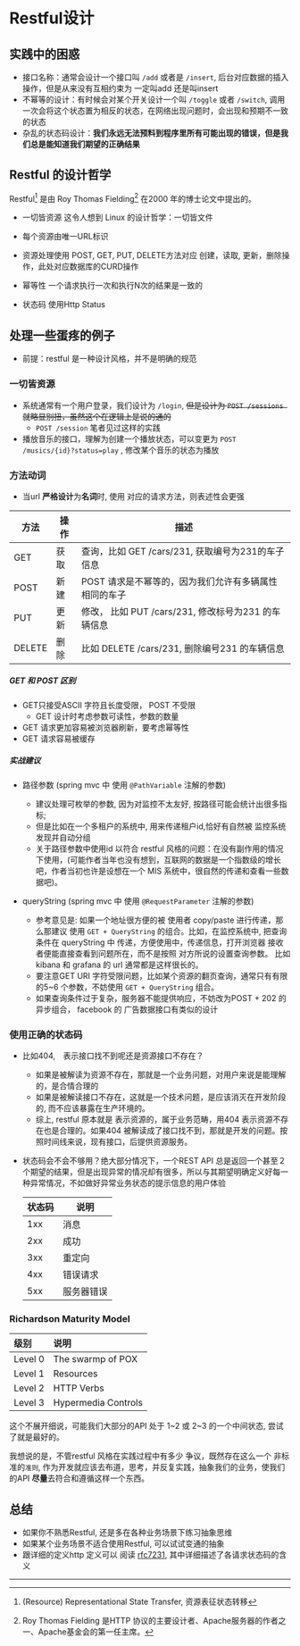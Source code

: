 # Restful设计

## 实践中的困惑

- 接口名称：通常会设计一个接口叫  `/add` 或者是 `/insert`, 后台对应数据的插入操作，但是从来没有互相约束为 一定叫add 还是叫insert
- 不幂等的设计：有时候会对某个开关设计一个叫 `/toggle` 或者  `/switch`, 调用一次会将这个状态置为相反的状态，在网络出现问题时，会出现和预期不一致的状态
- 杂乱的状态码设计：**我们永远无法预料到程序里所有可能出现的错误，但是我们总是能知道我们期望的正确结果**

## Restful 的设计哲学

Restful[^Rest] 是由 Roy Thomas Fielding[^Thomas] 在2000 年的博士论文中提出的。

- 一切皆资源   这令人想到 Linux 的设计哲学：一切皆文件

- 每个资源由唯一URL标识

- 资源处理使用 POST, GET, PUT, DELETE方法对应 创建，读取, 更新，删除操作，此处对应数据库的CURD操作

- 幂等性 一个请求执行一次和执行N次的结果是一致的

- 状态码 使用Http Status


## 处理一些蛋疼的例子

- 前提：restful 是一种设计风格，并不是明确的规范

### 一切皆资源

- 系统通常有一个用户登录，我们设计为 `/login`,  ~~但是设计为 `POST /sessions ` 就略显别扭，虽然这个在逻辑上是说的通的~~
  - `POST /session` 笔者见过这样的实践
- 播放音乐的接口，理解为创建一个播放状态，可以变更为 `POST /musics/{id}?status=play` , 修改某个音乐的状态为播放

### 方法动词 

- 当url **严格设计**为**名词**时, 使用 对应的请求方法，则表述性会更强

| 方法   | 操作 | 描述                                                  |
| ------ | ---- | ----------------------------------------------------- |
| GET    | 获取 | 查询，比如 GET /cars/231, 获取编号为231的车子信息     |
| POST   | 新建 | POST 请求是不幂等的，因为我们允许有多辆属性相同的车子 |
| PUT    | 更新 | 修改， 比如 PUT /cars/231, 修改标号为231 的车辆信息   |
| DELETE | 删除 | 比如 DELETE /cars/231, 删除编号231 的车辆信息         |


##### GET 和 POST  区别
- GET只接受ASCII 字符且长度受限， POST 不受限
   - GET 设计时考虑参数可读性，参数的数量
-  GET 请求更加容易被浏览器刷新，要考虑幂等性
-  GET 请求容易被缓存

##### 实战建议
- 路径参数 (spring mvc 中 使用 `@PathVariable` 注解的参数)
  - 建议处理可枚举的参数, 因为对监控不太友好, 按路径可能会统计出很多指标; 
  - 但是比如在一个多租户的系统中, 用来传递租户id,恰好有自然被 监控系统发现并自动分组
  - 关于路径参数中使用id 以符合 restful 风格的问题：在没有副作用的情况下使用，(可能作者当年也没有想到，互联网的数据是一个指数级的增长吧，作者当初也许是设想在一个 MIS 系统中，很自然的传递和查看一些数据吧)。

- queryString (spring mvc 中 使用 `@RequestParameter` 注解的参数)
  - 参考意见是: 如果一个地址很方便的被 使用者 copy/paste 进行传递，那么那建议 使用 `GET + QueryString` 的组合。比如，在监控系统中, 把查询条件在 queryString 中 传递，方便使用中，传递信息，打开浏览器 接收者便能直接查看到问题所在，而不是按照 对方所说的设置查询参数。 比如 kibana 和 grafana 的 url 通常都是这样很长的。
  - 要注意GET URI 字符受限问题，比如某个资源的翻页查询，通常只有有限的5~6 个参数，不妨使用 `GET + QueryString` 组合。
  - 如果查询条件过于复杂，服务器不能提供响应，不妨改为POST + 202 的异步组合， facebook 的 广告数据接口有类似的设计

### 使用正确的状态码

- 比如404,　表示接口找不到呢还是资源接口不存在？
  - 如果是被解读为资源不存在，那就是一个业务问题，对用户来说是能理解的，是合情合理的
  - 如果是被解读接口不存在，这就是一个技术问题，是应该消灭在开发阶段的, 而不应该暴露在生产环境的。
  - 综上, restful 原本就是 表示资源的，属于业务范畴，用404 表示资源不存在也是合理的。如果404 被解读成了接口找不到，那就是开发的问题。按照时间线来说，现有接口，后提供资源服务。

- 状态码会不会不够用？绝大部分情况下，一个REST API 总是返回一个甚至２个期望的结果，但是出现异常的情况却有很多，所以与其期望明确定义好每一种异常情况，不如做好异常业务状态的提示信息的用户体验

  | 状态码 | 说明       |
  | ------ | ---------- |
  | 1xx    | 消息       |
  | 2xx    | 成功       |
  | 3xx    | 重定向     |
  | 4xx    | 错误请求   |
  | 5xx    | 服务器错误 |

### Richardson Maturity Model

| 级别 | 说明       |
| :---- | :--------- |
| Level 0   | The swarmp of POX|
| Level 1    | Resources |
| Level 2    | HTTP Verbs |
| Level 3   | Hypermedia Controls |
  
这个不展开细说，可能我们大部分的API 处于 1~2 或 2~3 的一个中间状态, 尝试了就是最好的。

我想说的是，不管restful 风格在实践过程中有多少 争议，既然存在这么一个 非标准的`准则`, 作为开发就应该去布道，思考，并反复实践，抽象我们的业务，使我们的API **尽量**去符合和遵循这样一个东西。
  
## 总结

- 如果你不熟悉Restful, 还是多在各种业务场景下练习抽象思维
- 如果某个业务场景不适合使用Restful, 可以试试变通的抽象
- 跟详细的定义http 定义可以 阅读 [rfc7231](https://www.rfc-editor.org/rfc/rfc7231.html), 其中详细描述了各请求状态码的含义


----
[^Rest]:(Resource) Representational State Transfer, 资源表征状态转移

[^Thomas]: Roy Thomas Fielding 是HTTP 协议的主要设计者、Apache服务器的作者之一、Apache基金会的第一任主席。
